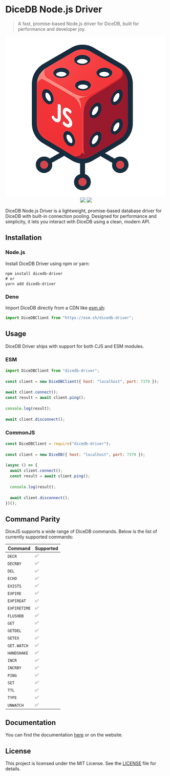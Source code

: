 # DiceDB Node.js Driver
> A fast, promise-based Node.js driver for DiceDB, built for performance and developer joy.

<p align="center">
    <img src="docs/dicedb.png" width="500" />
    <br />
    <img src="https://github.com/Aditya-ds-1806/dicedb-js/actions/workflows/build.yml/badge.svg"/>
    <img src="https://github.com/Aditya-ds-1806/dicedb-js/actions/workflows/test.yml/badge.svg"/>

DiceDB Node.js Driver is a lightweight, promise-based database driver for DiceDB with built-in connection pooling. Designed for performance and simplicity, it lets you interact with DiceDB using a clean, modern API.

## Installation

### Node.js

Install DiceDB Driver using npm or yarn:

```shell
npm install dicedb-driver
# or
yarn add dicedb-driver
```

### Deno

Import DiceDB directly from a CDN like [esm.sh](https://esm.sh):

```javascript
import DiceDBClient from "https://esm.sh/dicedb-driver";
```

## Usage

DiceDB Driver ships with support for both CJS and ESM modules.

### ESM

```javascript
import DiceDBClient from "dicedb-driver";

const client = new DiceDBClient({ host: "localhost", port: 7379 });

await client.connect();
const result = await client.ping();

console.log(result);

await client.disconnect();
```

### CommonJS

```javascript
const DiceDBClient = require("dicedb-driver");

const client = new DiceDB({ host: "localhost", port: 7379 });

(async () => {
  await client.connect();
  const result = await client.ping();

  console.log(result);

  await client.disconnect();
})();
```

## Command Parity

DiceJS supports a wide range of DiceDB commands. Below is the list of currently supported commands:

| **Command**  | **Supported** |
| ------------ | ------------- |
| `DECR`       | ✅            |
| `DECRBY`     | ✅            |
| `DEL`        | ✅            |
| `ECHO`       | ✅            |
| `EXISTS`     | ✅            |
| `EXPIRE`     | ✅            |
| `EXPIREAT`   | ✅            |
| `EXPIRETIME` | ✅            |
| `FLUSHDB`    | ✅            |
| `GET`        | ✅            |
| `GETDEL`     | ✅            |
| `GETEX`      | ✅            |
| `GET.WATCH`  | ✅            |
| `HANDSHAKE`  | ✅            |
| `INCR`       | ✅            |
| `INCRBY`     | ✅            |
| `PING`       | ✅            |
| `SET`        | ✅            |
| `TTL`        | ✅            |
| `TYPE`       | ✅            |
| `UNWATCH`    | ✅            |

## Documentation

You can find the documentation [here](https://github.com/Aditya-ds-1806/dicedb-js/blob/main/docs/README.md) or on the website.

## License

This project is licensed under the MIT License. See the [LICENSE](./LICENSE) file for details.
